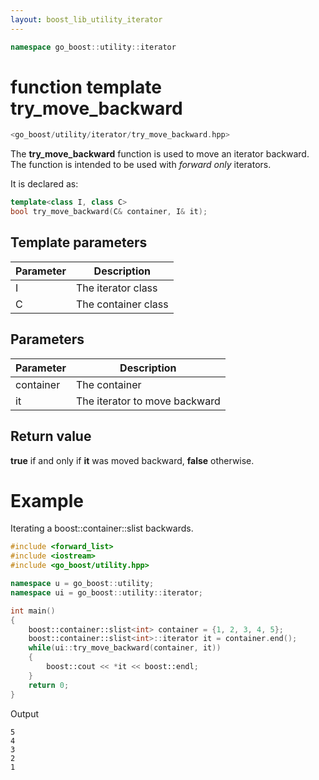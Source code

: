 ```yaml
---
layout: boost_lib_utility_iterator
---
```


```c++
namespace go_boost::utility::iterator
```

# function template try_move_backward

```c++
<go_boost/utility/iterator/try_move_backward.hpp>
```

The **try_move_backward** function is used to move an iterator backward.
The function is intended to be used with *forward only* iterators.

It is declared as:

```c++
template<class I, class C>
bool try_move_backward(C& container, I& it);
```

## Template parameters

Parameter | Description
-|-
I|The iterator class
C|The container class

## Parameters

Parameter | Description
-|-
container|The container
it|The iterator to move backward

## Return value

**true** if and only if **it** was moved backward, **false** otherwise.

# Example

Iterating a boost\::container\::slist backwards.

```c++
#include <forward_list>
#include <iostream>
#include <go_boost/utility.hpp>

namespace u = go_boost::utility;
namespace ui = go_boost::utility::iterator;

int main()
{
    boost::container::slist<int> container = {1, 2, 3, 4, 5};
    boost::container::slist<int>::iterator it = container.end();
    while(ui::try_move_backward(container, it))
    {
        boost::cout << *it << boost::endl;
    }
    return 0;
}
```

Output

```
5
4
3
2
1
```
